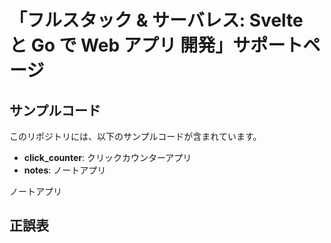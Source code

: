 # 「フルスタック & サーバレス: Svelte と Go で Web アプリ 開発」サポートページ

## サンプルコード

このリポジトリには、以下のサンプルコードが含まれています。

- **click_counter**: クリックカウンターアプリ
- **notes**: ノートアプリ

ノートアプリ


## 正誤表

